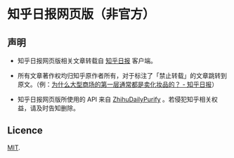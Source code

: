 # 知乎日报网页版（非官方）

## 声明

* 知乎日报网页版相关文章转载自 [知乎日报](http://daily.zhihu.com/) 客户端。

* 所有文章著作权均归知乎原作者所有，对于标注了「禁止转载」的文章跳转到原文。（例：[为什么大型商场的第一层通常都是卖化妆品的？ - 知乎日报](http://www.zhihudaily.net/story/2096)）

* 知乎日报网页版所使用的 API 来自 [ZhihuDailyPurify](https://github.com/izzyleung/ZhihuDailyPurify/wiki/%E7%9F%A5%E4%B9%8E%E6%97%A5%E6%8A%A5-API-%E5%88%86%E6%9E%90) 。若侵犯知乎相关权益，请及时告知删除。

## Licence

[MIT](license).